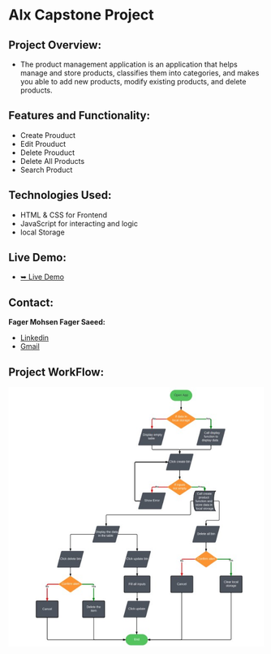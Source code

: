 # Alx Capstone Project


## Project Overview:

- The product management application is an application that helps manage and store products, classifies them into categories, and makes you able to add new products, modify existing products, and delete products.


## Features and Functionality:

- Create Prouduct
- Edit Prouduct
- Delete Prouduct
- Delete All Products
- Search Product


## Technologies Used:

- HTML & CSS for Frontend
- JavaScript for interacting and logic
- local Storage


## Live Demo:

- [➥ Live Demo](https://alx-capstone-project-six.vercel.app/)


## Contact:

**Fager Mohsen Fager Saeed:**
- [Linkedin](https://www.linkedin.com/in/fager-saeed-25a923296/)
- [Gmail](mailto:fageern@gmail.com)


## Project WorkFlow:

<img src="./assest/flowchart.jpg">
